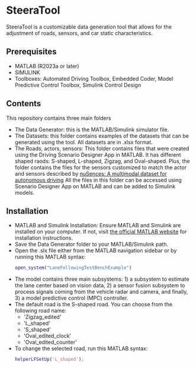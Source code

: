 # SteeraTool
SteeraTool is a customizable data generation tool that allows for the adjustment of roads, sensors, and car static characteristics.

## Prerequisites
- MATLAB (R2023a or later)
- SIMULINK
- Toolboxes: Automated Driving Toolbox, 
              Embedded Coder, 
              Model Predictive Control Toolbox, 
              Simulink Control Design
## Contents
This repository contains three main folders 
- The Data Generator: this is the MATLAB/Simulink simulator file.
- The Datasets: this folder contains examples of the datasets that can be generated using the tool. All datasets are in .xlsx format.
- The Roads, actors, sensors: This folder contains files that were created using the Driving Scenario Designer App in MATLAB. It has different shaped raods: S-shaped, L-shaped, Zigzag, and Oval-shaped. Plus, the folder contains the files for the sensors customized to match the actor and sensors described by [nuSences: A multimodal dataset for autonomous driving](https://arxiv.org/pdf/1903.11027v5.pdf) All the files in this folder can be accessed using Scenario Designer App on MATLAB and can be added to Simulink models.

## Installation
- MATLAB and Simulink Installation: Ensure MATLAB and Simulink are installed on your computer. If not, visit [the official MATLAB website](https://www.mathworks.com/) for installation instructions.
- Save the Data Generator folder to your MATLAB/Simulink path.
- Open the .slx file either from the MATLAB navigation sidebar or by running this MATLAB syntax:
  ```Matlab
  open_system("LaneFollowingTestBenchExample")
  ```
- The model contains three main subsystems: 1) a subsystem to estimate the lane center based on vision data, 2) a sensor fusion subsystem to process signals coming from the vehicle radar and camera, and finally, 3) a model predictive control (MPC) controller.
- The default road is the S-shaped road. You can choose from the following road name:
    - 'Zigzag_edited'
    - 'L_shaped'
    - 'S_shaped'
    - 'Oval_edited_clock'
    - 'Oval_edited_counter'
- To change the selected road, run this MATLAB syntax:
    ```Matlab
    helperLFSetUp('L_shaped');
    ```


